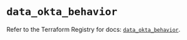 # `data_okta_behavior`

Refer to the Terraform Registry for docs: [`data_okta_behavior`](https://registry.terraform.io/providers/okta/okta/4.11.0/docs/data-sources/behavior).
